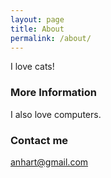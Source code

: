 ```yaml
---
layout: page
title: About
permalink: /about/
---
```


I love cats!

### More Information

I also love computers.

### Contact me

[anhart@gmail.com](mailto:anhart@gmail.com)
